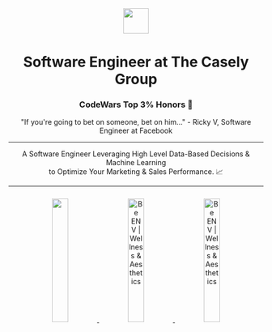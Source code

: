 <div align="center">
    <img src="https://thecaselygroup.com/images/logo-white.png" width="50">
</div>

<div align="center">

<h1>Software Engineer at The Casely Group</h1>

<h3>CodeWars Top 3% Honors 💯</h3>

<p>
"If you're going to bet on someone, bet on him..." - Ricky V, Software Engineer at Facebook
</p>

<hr>

<p>
A Software Engineer Leveraging High Level Data-Based Decisions & Machine Learning<br> to Optimize Your Marketing & Sales Performance. 📈
</p>

<hr>

<div align="center">
    <a href="https://thecaselygroup.com" target="_blank">
        <img src="https://thecaselygroup.com/images/fullwidth-gallery-mdclcp-420x350.png" width="25%" style="margin:10px">
    </a>
    <a href="https://thecaselygroup.com" target="_blank">
        <img 
             src="https://thecaselygroup.com/images/fullwidth-gallery-be-env-420x350-2.png" 
             alt="Be ENV | Wellness &amp; Aesthetics" 
             width="25%"                    
             style="margin:10px"
         >
    </a>
    <a href="https://thecaselygroup.com" target="_blank">
    <img src="https://thecaselygroup.com/images/fullwidth-gallery-vivatherapysolutions-420x350.png" alt="Be ENV | Wellness &amp; Aesthetics" width="25%" style="margin:10px">        
    </a>
</div>
